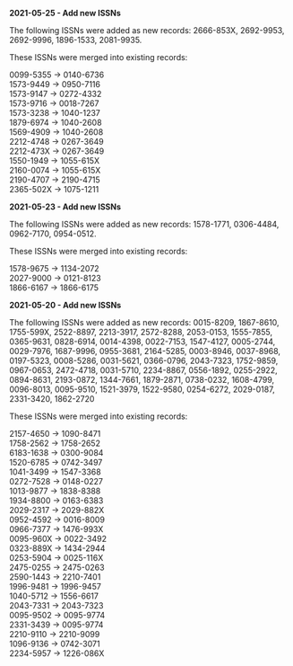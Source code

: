 **2021-05-25 - Add new ISSNs**

The following ISSNs were added as new records: 2666-853X, 2692-9953, 2692-9996, 1896-1533, 2081-9935.

These ISSNs were merged into existing records:

0099-5355 -> 0140-6736  
1573-9449 -> 0950-7116  
1573-9147 -> 0272-4332  
1573-9716 -> 0018-7267  
1573-3238 -> 1040-1237  
1879-6974 -> 1040-2608  
1569-4909 -> 1040-2608  
2212-4748 -> 0267-3649  
2212-473X -> 0267-3649  
1550-1949 -> 1055-615X  
2160-0074 -> 1055-615X  
2190-4707 -> 2190-4715  
2365-502X -> 1075-1211  

**2021-05-23 - Add new ISSNs**

The following ISSNs were added as new records: 1578-1771, 0306-4484, 0962-7170, 0954-0512.

These ISSNs were merged into existing records:

1578-9675 -> 1134-2072  
2027-9000 -> 0121-8123  
1866-6167 -> 1866-6175  

**2021-05-20 - Add new ISSNs**

The following ISSNs were added as new records: 0015-8209, 1867-8610, 1755-599X, 2522-8897, 2213-3917, 2572-8288, 
2053-0153, 1555-7855, 0365-9631, 0828-6914, 0014-4398, 0022-7153, 1547-4127, 0005-2744, 0029-7976, 1687-9996, 
0955-3681, 2164-5285, 0003-8946, 0037-8968, 0197-5323, 0008-5286, 0031-5621, 0366-0796, 2043-7323, 1752-9859, 
0967-0653, 2472-4718, 0031-5710, 2234-8867, 0556-1892, 0255-2922, 0894-8631, 2193-0872, 1344-7661, 1879-2871, 0738-0232, 
1608-4799, 0096-8013, 0095-9510, 1521-3979, 1522-9580, 0254-6272, 2029-0187, 2331-3420, 1862-2720  

These ISSNs were merged into existing records:

2157-4650 -> 1090-8471  
1758-2562 -> 1758-2652  
6183-1638 -> 0300-9084  
1520-6785 -> 0742-3497  
1041-3499 -> 1547-3368  
0272-7528 -> 0148-0227  
1013-9877 -> 1838-8388  
1934-8800 -> 0163-6383  
2029-2317 -> 2029-882X  
0952-4592 -> 0016-8009  
0966-7377 -> 1476-993X  
0095-960X -> 0022-3492  
0323-889X -> 1434-2944  
0253-5904 -> 0025-116X   
2475-0255 -> 2475-0263  
2590-1443 -> 2210-7401  
1996-9481 -> 1996-9457  
1040-5712 -> 1556-6617  
2043-7331 -> 2043-7323  
0095-9502 -> 0095-9774  
2331-3439 -> 0095-9774  
2210-9110 -> 2210-9099  
1096-9136 -> 0742-3071  
2234-5957 -> 1226-086X  